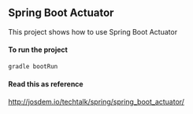 Spring Boot Actuator
----------------------------

This project shows how to use Spring Boot Actuator


#### To run the project

```bash
gradle bootRun
```

#### Read this as reference

http://josdem.io/techtalk/spring/spring_boot_actuator/
